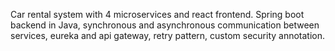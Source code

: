 Car rental system with 4 microservices and react frontend. Spring boot backend in Java, synchronous and asynchronous communication between services, eureka and api gateway, retry pattern, custom security annotation.
